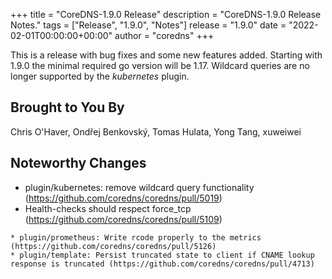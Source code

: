 +++
title = "CoreDNS-1.9.0 Release"
description = "CoreDNS-1.9.0 Release Notes."
tags = ["Release", "1.9.0", "Notes"]
release = "1.9.0"
date = "2022-02-01T00:00:00+00:00"
author = "coredns"
+++

This is a release with bug fixes and some new features added. Starting with 1.9.0
the minimal required go version will be 1.17.
Wildcard queries are no longer supported by the _kubernetes_ plugin.


## Brought to You By

Chris O'Haver,
Ondřej Benkovský,
Tomas Hulata,
Yong Tang,
xuweiwei

## Noteworthy Changes

* plugin/kubernetes: remove wildcard query functionality (https://github.com/coredns/coredns/pull/5019)
* Health-checks should respect force_tcp (https://github.com/coredns/coredns/pull/5109)
```suggestion
* plugin/prometheus: Write rcode properly to the metrics (https://github.com/coredns/coredns/pull/5126)
* plugin/template: Persist truncated state to client if CNAME lookup response is truncated (https://github.com/coredns/coredns/pull/4713)
